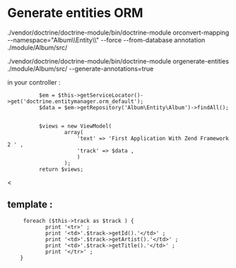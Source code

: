 <h1>Generate entities ORM </h1>
./vendor/doctrine/doctrine-module/bin/doctrine-module orconvert-mapping --namespace="Album\\Entity\\" --force  --from-database annotation ./module/Album/src/  

<br/>

./vendor/doctrine/doctrine-module/bin/doctrine-module orgenerate-entities ./module/Album/src/ --generate-annotations=true



in your controller : 

              $em = $this->getServiceLocator()->get('doctrine.entitymanager.orm_default');
              $data = $em->getRepository('Album\Entity\Album')->findAll();
 
              
              $views = new ViewModel(
                      array(
                          'text' => 'First Application With Zend Framework 2 ' , 
                          'track' => $data , 
                          )
                      );
              return $views;
<
<br/>
<h2>template  : </h2>


         foreach ($this->track as $track ) { 
                print '<tr>' ; 
                print '<td>'.$track->getId().'</td>' ; 
                print '<td>'.$track->getArtist().'</td>' ; 
                print '<td>'.$track->getTitle().'</td>' ; 
                print '</tr>' ; 
        }
    
            

